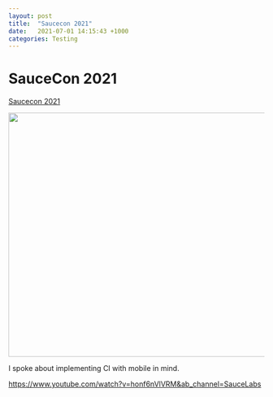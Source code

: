 ```yaml
---
layout: post
title:  "Saucecon 2021"
date:   2021-07-01 14:15:43 +1000
categories: Testing
---
```


# SauceCon 2021

[Saucecon 2021](https://saucecon.com/)

<img src="https://saucecon.com/wp-content/uploads/2020/12/SC21_bots@2x.png" width="600" height="480">

I spoke about implementing CI with mobile in mind.

https://www.youtube.com/watch?v=honf6nVlVRM&ab_channel=SauceLabs
